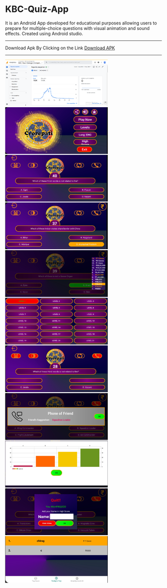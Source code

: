 # KBC-Quiz-App


It is an Android App developed for educational purposes allowing users to prepare for multiple-choice questions with visual animation and sound effects. Created using Android studio.


********************************************************************************************************************************************************************************
Download Apk By Clicking on the Link
<a href="https://github.com/Mr-Ajay-Singh/KBC-Quiz-App/releases/download/android/KBC_Quiz.apk" target="_blank" >Download APK</a>

********************************************************************************************************************************************************************************

<span>
  
<img src="https://github.com/Mr-Ajay-Singh/KBC-Quiz-App/blob/master/app/src/main/res/Kbc/download_matrices.jpg" width="330" height="150" />
<img src="https://github.com/Mr-Ajay-Singh/KBC-Quiz-App/blob/master/app/src/main/res/Kbc/kbc1.jpg" width="330" height="150" />
<img src="https://github.com/Mr-Ajay-Singh/KBC-Quiz-App/blob/master/app/src/main/res/Kbc/kbc2.jpg" width="330" height="150" />
<img src="https://github.com/Mr-Ajay-Singh/KBC-Quiz-App/blob/master/app/src/main/res/Kbc/kbc3.jpg" width="330" height="150" />
<img src="https://github.com/Mr-Ajay-Singh/KBC-Quiz-App/blob/master/app/src/main/res/Kbc/kbc4.jpg" width="330" height="150" />
<img src="https://github.com/Mr-Ajay-Singh/KBC-Quiz-App/blob/master/app/src/main/res/Kbc/kbc5.jpg" width="330" height="150" />
<img src="https://github.com/Mr-Ajay-Singh/KBC-Quiz-App/blob/master/app/src/main/res/Kbc/kbc6.jpg" width="330" height="150" />
<img src="https://github.com/Mr-Ajay-Singh/KBC-Quiz-App/blob/master/app/src/main/res/Kbc/kbc7.jpg" width="330" height="150" />
<img src="https://github.com/Mr-Ajay-Singh/KBC-Quiz-App/blob/master/app/src/main/res/Kbc/kbc8.jpg" width="330" height="150" />
<img src="https://github.com/Mr-Ajay-Singh/KBC-Quiz-App/blob/master/app/src/main/res/Kbc/kbc9.jpg" width="330" height="150" />
<img src="https://github.com/Mr-Ajay-Singh/KBC-Quiz-App/blob/master/app/src/main/res/Kbc/kbc10.jpg" width="330" height="150" />
</span>
